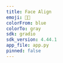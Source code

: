 ```yaml
---
title: Face Align
emoji: 🤨📐
colorFrom: blue
colorTo: gray
sdk: gradio
sdk_version: 4.44.1
app_file: app.py
pinned: false
---
```

